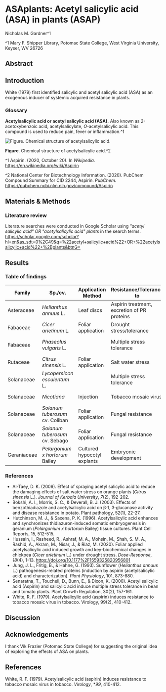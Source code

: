 # ASAplants: Acetyl salicylic acid (ASA) in plants (ASAP)

Nicholas M. Gardner^1

^1 Mary F. Shipper Library, Potomac State College, West Virginia University, Keyser, WV 26726

## Abstract 

## Introduction

White (1979) first identified salicylic and acetyl salicylic acid (ASA) as an exogenous inducer of systemic acquired resistance in plants.

### Glossary

**Acetylsalicylic acid or acetyl salicylic acid (ASA).** Also known as 2-acetoxybenzoic acid, acetylsalicylate, *O*-acetylsalicylic acid. This compound is used to reduce pain, fever or inflammation.^1

![Figure. Chemical structure of acetylsalicylic acid.](https://pubchem.ncbi.nlm.nih.gov/image/imgsrv.fcgi?cid=2244&t=l)

**Figure**. Chemical structure of acetylsalicylic acid.^2

^1 Aspirin. (2020, October 20). In *Wikipedia.* https://en.wikipedia.org/wiki/Aspirin

^2 National Center for Biotechnology Information. (2020). PubChem Compound Summary for CID 2244, Aspirin. *PubChem*. https://pubchem.ncbi.nlm.nih.gov/compound/Aspirin

## Materials & Methods

### Literature review

Literature searches were conducted in Google Scholar using *"acetyl salicylic acid" OR "acetylsalicylic acid" plants* in the search terms. https://scholar.google.com/scholar?hl=en&as_sdt=0%2C49&q=%22acetyl+salicylic+acid%22+OR+%22acetylsalicylic+acid%22+%2Bplants&btnG=

## Results

### Table of findings

| Family | Sp./cv. | Application Method | Resistance/Tolerance to | Reference |
| ------ | ------- | ------------------ | ------- | --------- |
| Asteraceae | *Helianthus annuus* L. | Leaf discs | Aspirin treatment, excretion of PR proteins | Jung et al. (1993) |
| Fabaceae | *Cicer arietinum* L. | Foliar application | Drought stress/tolerance | Hussain et al. (2020) |
| Fabaceae | *Phaseolus vulgaris* L. | | Multiple stress tolerance | Senaratna et al. (2000) |
| Rutaceae | *Citrus sinensis* L. | Foliar application | Salt water stress | Al-Taey (2009) |
| Solanaceae | *Lycopersicon esculentum* L. | | Multiple stress tolerance | Senaratna et al. (2000) |
| Solanaceae | *Nicotiana* | Injection | Tobacco mosaic virus | White (1979) |
| Solanaceae | *Solanum tuberosum* cv. Coliban | Foliar application | Fungal resistance | Bokshi et al. (2003) |
| Solanaceae | *Solanum tuberosum* cv. Sebago | Foliar application | Fungal resistance | Bokshi et al. (2003) |
| Geraniaceae | *Pelargonium x hortorum* Bailey | Cultured hypocotyl explants | Embryonic development | Hutchinson & Saxena (1996) |


### References

- Al-Taey, D. K. (2009). Effect of spraying acetyl salicylic acid to reduce the damaging effects of salt water stress on orange plants  (*Citrus sinensis* L.). *Journal of Kerbala University*, *7*(2), 192-202.
- Bokshi, A. I., Morris, S. C., & Deverall, B. J. (2003). Effects of benzothiadiazole and acetylsalicylic acid on β‐1, 3‐glucanase activity and disease resistance in potato. Plant pathology, 52(1), 22-27.
- Hutchinson, M. J., & Saxena, P. K. (1996). Acetylsalicylic acid enhances and synchronizes thidiazuron-induced somatic embryogenesis in geranium (*Pelargonium x hortorum* Bailey) tissue cultures. Plant Cell Reports, 15, 512-515.
- Hussain, I., Rasheed, R., Ashraf, M. A., Mohsin, M., Shah, S. M. A., Rashid, A., Akram, M., Nisar, J., & Riaz, M. (2020). Foliar applied acetylsalicylic acid induced growth and key-biochemical changes in chickpea (*Cicer arietinum* L.) under drought stress. *Dose-Response*, *18*(4), 1-13. https://doi.org/10.1177%2F1559325820956801
- Jung, J. L., Fritig, B., & Hahne, G. (1993). Sunflower (*Helianthus annuus* L.) pathogenesis-related proteins (induction by aspirin (acetylsalicylic acid) and characterization). *Plant Physiology*, 101, 873-880.
- Senaratna, T., Touchell, D., Bunn, E., & Dixon, K. (2000). Acetyl salicylic acid (Aspirin) and salicylic acid induce multiple stress tolerance in bean and tomato plants. Plant Growth Regulation, 30(2), 157-161.
- White, R. F. (1979). Acetylsalicylic acid (aspirin) induces resistance to tobacco mosaic virus in tobacco. Virology, 99(2), 410-412.

## Discussion

## Acknowledgements

I thank Vik Frazier (Potomac State College) for suggesting the original idea of exploring the effects of ASA on plants.

## References

White, R. F. (1979). Acetylsalicylic acid (aspirin) induces resistance to tobacco mosaic virus in tobacco. *Virology*, **99*, 410-412.

